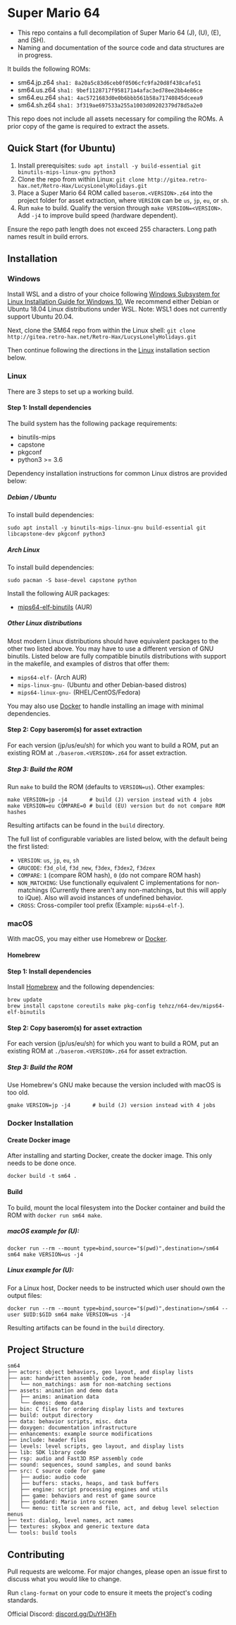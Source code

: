 # Super Mario 64

- This repo contains a full decompilation of Super Mario 64 (J), (U), (E), and (SH).
- Naming and documentation of the source code and data structures are in progress.

It builds the following ROMs:

* sm64.jp.z64 `sha1: 8a20a5c83d6ceb0f0506cfc9fa20d8f438cafe51`
* sm64.us.z64 `sha1: 9bef1128717f958171a4afac3ed78ee2bb4e86ce`
* sm64.eu.z64 `sha1: 4ac5721683d0e0b6bbb561b58a71740845dceea9`
* sm64.sh.z64 `sha1: 3f319ae697533a255a1003d09202379d78d5a2e0`

This repo does not include all assets necessary for compiling the ROMs.
A prior copy of the game is required to extract the assets.

## Quick Start (for Ubuntu)

1. Install prerequisites: `sudo apt install -y build-essential git binutils-mips-linux-gnu python3`
2. Clone the repo from within Linux: `git clone http://gitea.retro-hax.net/Retro-Hax/LucysLonelyHolidays.git`
3. Place a Super Mario 64 ROM called `baserom.<VERSION>.z64` into the project folder for asset extraction, where `VERSION` can be `us`, `jp`, `eu`, or `sh`.
4. Run `make` to build. Qualify the version through `make VERSION=<VERSION>`. Add `-j4` to improve build speed (hardware dependent).

Ensure the repo path length does not exceed 255 characters. Long path names result in build errors.

## Installation

### Windows

Install WSL and a distro of your choice following
[Windows Subsystem for Linux Installation Guide for Windows 10.](https://docs.microsoft.com/en-us/windows/wsl/install-win10)
We recommend either Debian or Ubuntu 18.04 Linux distributions under WSL.
Note: WSL1 does not currently support Ubuntu 20.04.

Next, clone the SM64 repo from within the Linux shell:
`git clone http://gitea.retro-hax.net/Retro-Hax/LucysLonelyHolidays.git`

Then continue following the directions in the [Linux](#linux) installation section below.

### Linux

There are 3 steps to set up a working build.

#### Step 1: Install dependencies

The build system has the following package requirements:
 * binutils-mips
 * capstone
 * pkgconf
 * python3 >= 3.6

Dependency installation instructions for common Linux distros are provided below:

##### Debian / Ubuntu
To install build dependencies:
```
sudo apt install -y binutils-mips-linux-gnu build-essential git libcapstone-dev pkgconf python3
```

##### Arch Linux
To install build dependencies:
```
sudo pacman -S base-devel capstone python
```
Install the following AUR packages:
* [mips64-elf-binutils](https://aur.archlinux.org/packages/mips64-elf-binutils) (AUR)


##### Other Linux distributions

Most modern Linux distributions should have equivalent packages to the other two listed above.
You may have to use a different version of GNU binutils. Listed below are fully compatible binutils
distributions with support in the makefile, and examples of distros that offer them:

* `mips64-elf-` (Arch AUR)
* `mips-linux-gnu-` (Ubuntu and other Debian-based distros)
* `mips64-linux-gnu-` (RHEL/CentOS/Fedora)

You may also use [Docker](#docker-installation) to handle installing an image with minimal dependencies.

#### Step 2: Copy baserom(s) for asset extraction

For each version (jp/us/eu/sh) for which you want to build a ROM, put an existing ROM at
`./baserom.<VERSION>.z64` for asset extraction.

##### Step 3: Build the ROM

Run `make` to build the ROM (defaults to `VERSION=us`).
Other examples:
```
make VERSION=jp -j4       # build (J) version instead with 4 jobs
make VERSION=eu COMPARE=0 # build (EU) version but do not compare ROM hashes
```

Resulting artifacts can be found in the `build` directory.

The full list of configurable variables are listed below, with the default being the first listed:

* ``VERSION``: ``us``, ``jp``, ``eu``, ``sh``
* ``GRUCODE``: ``f3d_old``, ``f3d_new``, ``f3dex``, ``f3dex2``, ``f3dzex``
* ``COMPARE``: ``1`` (compare ROM hash), ``0`` (do not compare ROM hash)
* ``NON_MATCHING``: Use functionally equivalent C implementations for non-matchings (Currently there aren't any non-matchings, but this will apply to iQue). Also will avoid instances of undefined behavior.
* ``CROSS``: Cross-compiler tool prefix (Example: ``mips64-elf-``).

### macOS

With macOS, you may either use Homebrew or [Docker](#docker-installation).

#### Homebrew

#### Step 1: Install dependencies
Install [Homebrew](https://brew.sh) and the following dependencies:
```
brew update
brew install capstone coreutils make pkg-config tehzz/n64-dev/mips64-elf-binutils
```

#### Step 2: Copy baserom(s) for asset extraction

For each version (jp/us/eu/sh) for which you want to build a ROM, put an existing ROM at
`./baserom.<VERSION>.z64` for asset extraction.

##### Step 3: Build the ROM

Use Homebrew's GNU make because the version included with macOS is too old.

```
gmake VERSION=jp -j4       # build (J) version instead with 4 jobs
```

### Docker Installation

#### Create Docker image

After installing and starting Docker, create the docker image. This only needs to be done once.
```
docker build -t sm64 .
```

#### Build

To build, mount the local filesystem into the Docker container and build the ROM with `docker run sm64 make`.

##### macOS example for (U):
```
docker run --rm --mount type=bind,source="$(pwd)",destination=/sm64 sm64 make VERSION=us -j4
```

##### Linux example for (U):
For a Linux host, Docker needs to be instructed which user should own the output files:
```
docker run --rm --mount type=bind,source="$(pwd)",destination=/sm64 --user $UID:$GID sm64 make VERSION=us -j4
```

Resulting artifacts can be found in the `build` directory.

## Project Structure
	
	sm64
	├── actors: object behaviors, geo layout, and display lists
	├── asm: handwritten assembly code, rom header
	│   └── non_matchings: asm for non-matching sections
	├── assets: animation and demo data
	│   ├── anims: animation data
	│   └── demos: demo data
	├── bin: C files for ordering display lists and textures
	├── build: output directory
	├── data: behavior scripts, misc. data
	├── doxygen: documentation infrastructure
	├── enhancements: example source modifications
	├── include: header files
	├── levels: level scripts, geo layout, and display lists
	├── lib: SDK library code
	├── rsp: audio and Fast3D RSP assembly code
	├── sound: sequences, sound samples, and sound banks
	├── src: C source code for game
	│   ├── audio: audio code
	│   ├── buffers: stacks, heaps, and task buffers
	│   ├── engine: script processing engines and utils
	│   ├── game: behaviors and rest of game source
	│   ├── goddard: Mario intro screen
	│   └── menu: title screen and file, act, and debug level selection menus
	├── text: dialog, level names, act names
	├── textures: skybox and generic texture data
	└── tools: build tools

## Contributing

Pull requests are welcome. For major changes, please open an issue first to
discuss what you would like to change.

Run `clang-format` on your code to ensure it meets the project's coding standards.

Official Discord: [discord.gg/DuYH3Fh](https://discord.gg/DuYH3Fh)
